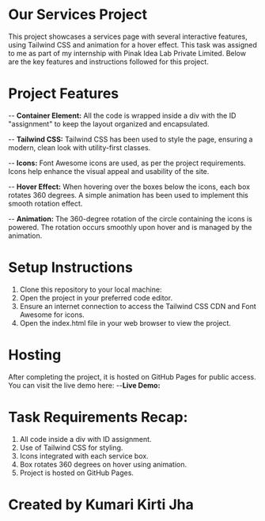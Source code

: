 # Our Services Project
This project showcases a services page with several interactive features, using Tailwind CSS and animation for a hover effect. This task was assigned to me as part of my internship with Pinak Idea Lab Private Limited. Below are the key features and instructions followed for this project.

# Project Features

-- **Container Element:**
All the code is wrapped inside a div with the ID "assignment" to keep the layout organized and encapsulated.

-- **Tailwind CSS:**
Tailwind CSS has been used to style the page, ensuring a modern, clean look with utility-first classes.

-- **Icons:**
Font Awesome icons are used, as per the project requirements. Icons help enhance the visual appeal and usability of the site.

-- **Hover Effect:**
When hovering over the boxes below the icons, each box rotates 360 degrees. A simple animation has been used to implement this smooth rotation effect.

-- **Animation:**
The 360-degree rotation of the circle containing the icons is powered. The rotation occurs smoothly upon hover and is managed by the animation.

# Setup Instructions

1. Clone this repository to your local machine:
2. Open the project in your preferred code editor.
3. Ensure an internet connection to access the Tailwind CSS CDN and Font Awesome for icons.
4. Open the index.html file in your web browser to view the project.

# Hosting
After completing the project, it is hosted on GitHub Pages for public access. You can visit the live demo here:
--**Live Demo:** 

# Task Requirements Recap:
1. All code inside a div with ID assignment.
2. Use of Tailwind CSS for styling.
3. Icons integrated with each service box.
4. Box rotates 360 degrees on hover using animation.
5. Project is hosted on GitHub Pages.

# Created by Kumari Kirti Jha
